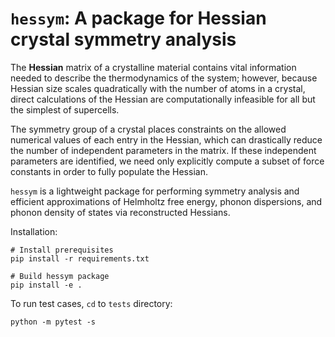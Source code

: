 # `hessym`: A package for Hessian crystal symmetry analysis

The **Hessian** matrix of a crystalline material contains vital information needed to describe the thermodynamics of the system; however, because Hessian size scales
quadratically with the number of atoms in a crystal, direct calculations of the Hessian are computationally infeasible for all but the simplest of supercells.

The symmetry group of a crystal places constraints on the allowed numerical values of each entry in the Hessian, which can drastically reduce the number of independent parameters
in the matrix. If these independent parameters are identified, we need only explicitly compute a subset of
force constants in order to fully populate the Hessian.

`hessym` is a lightweight package for performing symmetry analysis and efficient approximations of Helmholtz free energy, phonon dispersions, and phonon density of states via reconstructed Hessians.

Installation:
```
# Install prerequisites
pip install -r requirements.txt

# Build hessym package
pip install -e .
```

To run test cases, `cd` to `tests` directory:
```
python -m pytest -s
```